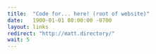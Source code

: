 ```yaml
---
title:  "Code for... here! (root of website)"
date:   1900-01-01 08:00:00 -0700
layout: links
redirect: "http://matt.directory/"
wait: 5
---
```


